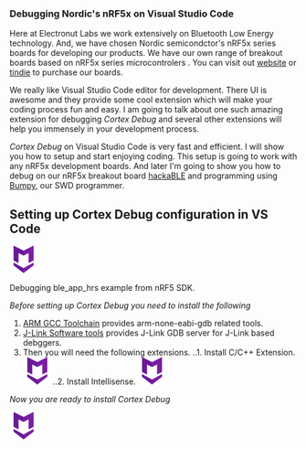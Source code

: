 ### Debugging Nordic's nRF5x on Visual Studio Code

Here at Electronut Labs we work extensively on Bluetooth Low Energy technology. And, we have chosen Nordic semicondctor's nRF5x series boards for developing our products. We have our own range of breakout boards based on nRF5x series microcontrolers . You can visit out [website](https://electronut.in/portfolio/) or [tindie](https://www.tindie.com/stores/ElectronutLabs/) to purchase our boards. 

We really like Visual Studio Code editor for development. There UI is awesome and they provide some cool extension which will make your coding process fun and easy. I am going to talk about one such amazing extension for debugging *Cortex Debug* and several other extensions will help you immensely in your development process.

*Cortex Debug* on Visual Studio Code is very fast and efficient. I will show you how to setup and start enjoying coding. This setup is going to work with any nRF5x development boards. And later I'm going to show you how to debug on our nRF5x breakout board [hackaBLE](https://electronut.in/portfolio/hackaBLE/) and programming using [Bumpy](https://electronut.in/portfolio/bumpy/), our SWD programmer.

## Setting up Cortex Debug configuration in VS Code

![Cortex Debug screen](https://github.com/adam-p/markdown-here/raw/master/src/common/images/icon48.png "Logo Title Text 1")

Debugging ble_app_hrs example from nRF5 SDK. 

*Before setting up Cortex Debug you need to install the following*

1. [ARM GCC Toolchain](https://developer.arm.com/open-source/gnu-toolchain/gnu-rm/downloads) provides arm-none-eabi-gdb related tools.
2. [J-Link Software tools](https://www.segger.com/downloads/jlink) provides J-Link GDB server for J-Link based debggers.
3. Then you will need the following extensions.
..1. Install C/C++ Extension.
![c/c++ extension](https://github.com/adam-p/markdown-here/raw/master/src/common/images/icon48.png "Logo Title Text 1")
..2. Install Intellisense.
![intellisense](https://github.com/adam-p/markdown-here/raw/master/src/common/images/icon48.png "Logo Title Text 1")

*Now you are ready to install Cortex Debug*

![cortex_debug](https://github.com/adam-p/markdown-here/raw/master/src/common/images/icon48.png "Logo Title Text 1")








